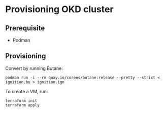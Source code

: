 # Provisioning OKD cluster

## Prerequisite
- Podman

## Provisioning

Convert by running Butane:
```
podman run -i --rm quay.io/coreos/butane:release --pretty --strict < ignition.bu > ignition.ign
```

To create a VM, run:
```
terraform init
terraform apply
```